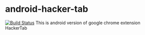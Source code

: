 # android-hacker-tab
[![Build Status](https://travis-ci.com/vrnsky/android-hacker-tab.svg?branch=master)](https://travis-ci.com/vrnsky/android-hacker-tab)
This is android version of google chrome extension HackerTab
